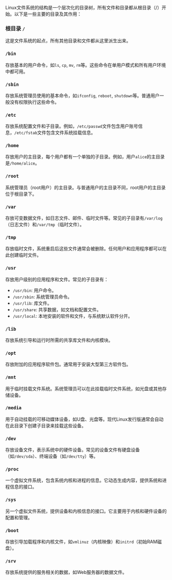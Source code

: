 Linux文件系统的结构是一个层次化的目录树，所有文件和目录都从根目录（/）开始。以下是一些主要的目录及其作用：  

### 根目录 `/`

这是文件系统的起点，所有其他目录和文件都从这里派生出来。

### `/bin`

存放基本的用户命令，如`ls`, `cp`, `mv`, `rm`等。这些命令在单用户模式和所有用户环境中都可用。

### `/sbin`

存放系统管理员使用的基本命令，如`ifconfig`, `reboot`, `shutdown`等。普通用户一般没有权限执行这些命令。

### `/etc`

存放系统配置文件和子目录。例如，`/etc/passwd`文件包含用户账号信息，`/etc/fstab`文件包含文件系统挂载信息。

### `/home`

存放用户的主目录，每个用户都有一个单独的子目录。例如，用户`alice`的主目录是`/home/alice`。

### `/root`

系统管理员（root用户）的主目录。与普通用户的主目录不同，root用户的主目录位于根目录下。

### `/var`

存放可变数据文件，如日志文件、邮件、临时文件等。常见的子目录有`/var/log`（日志文件）和`/var/tmp`（临时文件）。

### `/tmp`

存放临时文件，系统重启后这些文件通常会被删除。任何用户和应用程序都可以在此创建临时文件。

### `/usr`

存放用户级别的应用程序和文件。常见的子目录有：

- `/usr/bin`: 用户命令。
- `/usr/sbin`: 系统管理员命令。
- `/usr/lib`: 库文件。
- `/usr/share`: 共享数据，如文档和配置文件。
- `/usr/local`: 本地安装的软件和文件，与系统默认软件分开。

### `/lib`

存放系统引导和运行时所需的共享库文件和内核模块。

### `/opt`

存放附加的应用程序软件包。通常用于安装大型第三方软件包。

### `/mnt`

用于临时挂载文件系统。系统管理员可以在此挂载临时文件系统，如光盘或其他存储设备。

### `/media`

用于自动挂载的可移动媒体设备，如U盘、光盘等。现代Linux发行版通常会自动在此目录下创建子目录来挂载这些设备。

### `/dev`

存放设备文件，表示系统中的硬件设备。常见的设备文件有硬盘设备（如`/dev/sda`）、终端设备（如`/dev/tty`）等。

### `/proc`

一个虚拟文件系统，包含系统内核和进程的信息。它动态生成内容，提供系统和进程信息的接口。

### `/sys`

另一个虚拟文件系统，提供设备和内核信息的接口。它主要用于内核和硬件设备的配置和管理。

### `/boot`

存放引导加载程序和内核文件，如`vmlinuz`（内核映像）和`initrd`（初始RAM磁盘）。

### `/srv`

存放系统提供的服务相关的数据，如Web服务器的数据文件。